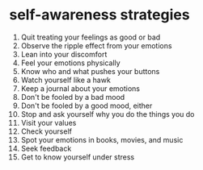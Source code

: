 # self-awareness strategies
1. Quit treating your feelings as good or bad
2. Observe the ripple effect from your emotions
3. Lean into your discomfort
4. Feel your emotions physically
5. Know who and what pushes your buttons
6. Watch yourself like a hawk
7. Keep a journal about your emotions
8. Don't be fooled by a bad mood
9. Don't be fooled by a good mood, either
10. Stop and ask yourself why you do the things you do
11. Visit your values
12. Check yourself
13. Spot your emotions in books, movies, and music
14. Seek feedback
15. Get to know yourself under stress

 